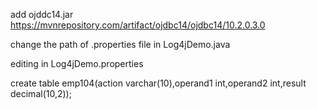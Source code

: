 add ojddc14.jar
https://mvnrepository.com/artifact/ojdbc14/ojdbc14/10.2.0.3.0

change the path of .properties file in Log4jDemo.java

editing in Log4jDemo.properties

create table emp104(action  varchar(10),operand1 int,operand2 int,result decimal(10,2));
